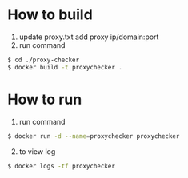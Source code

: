 # How to build
1. update proxy.txt add proxy ip/domain:port
2. run command
```bash
$ cd ./proxy-checker
$ docker build -t proxychecker .
```

# How to run
1. run command
```bash
$ docker run -d --name=proxychecker proxychecker
```
2. to view log
```bash
$ docker logs -tf proxychecker
```
